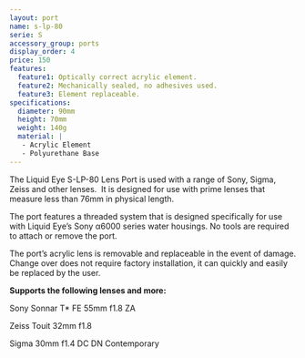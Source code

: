 ```yaml
---
layout: port
name: s-lp-80
serie: S
accessory_group: ports
display_order: 4
price: 150
features:
  feature1: Optically correct acrylic element.
  feature2: Mechanically sealed, no adhesives used.
  feature3: Element replaceable.
specifications:
  diameter: 90mm
  height: 70mm
  weight: 140g
  material: |
   - Acrylic Element
   - Polyurethane Base
---
```

The Liquid Eye S-LP-80 Lens Port is used with a range of Sony, Sigma, Zeiss and other lenses.  It is designed for use with prime lenses that measure less than 76mm in physical length.

The port features a threaded system that is designed specifically for use with Liquid Eye’s Sony α6000 series water housings. No tools are required to attach or remove the port.

The port’s acrylic lens is removable and replaceable in the event of damage. Change over does not require factory installation, it can quickly and easily be replaced by the user.

**Supports the following lenses and more:**

Sony Sonnar T* FE 55mm f1.8 ZA

Zeiss Touit 32mm f1.8  

Sigma 30mm f1.4 DC DN Contemporary
